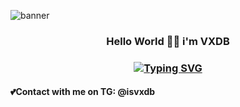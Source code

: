 ![banner](stray.gif)

<h3 align= "center"> Hello World 👋🏼 i'm VXDB</h3>
<h3 align= "center"><a href="https://git.io/typing-svg"><img src="https://readme-typing-svg.herokuapp.com?font=Source+Code+Pro&pause=1000&color=F7F7F7&width=435&lines=Young+programmer+C%23+and+Python" alt="Typing SVG" /></a></h3>
<h4>💕Contact with me on TG: @isvxdb</h4>
